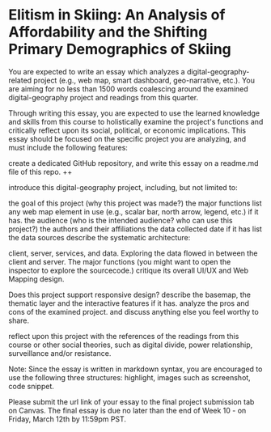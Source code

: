 # Elitism in Skiing: An Analysis of Affordability and the Shifting Primary Demographics of Skiing

You are expected to write an essay which analyzes a digital-geography-related project (e.g., web map, smart dashboard, geo-narrative, etc.). You are aiming for no less than 1500 words coalescing around the examined digital-geography project and readings from this quarter.

Through writing this essay, you are expected to use the learned knowledge and skills from this course to holistically examine the project's functions and critically reflect upon its social, political, or economic implications. This essay should be focused on the specific project you are analyzing, and must include the following features:

create a dedicated GitHub repository, and write this essay on a readme.md file of this repo. ++

introduce this digital-geography project, including, but not limited to:

the goal of this project (why this project was made?)
the major functions
list any web map element in use (e.g., scalar bar, north arrow, legend, etc.) if it has.
the audience (who is the intended audience? who can use this project?)
the authors and their affiliations
the data collected date if it has
list the data sources
describe the systematic architecture:

client, server, services, and data.
Exploring the data flowed in between the client and server.
The major functions (you might want to open the inspector to explore the sourcecode.)
critique its overall UI/UX and Web Mapping design.

Does this project support responsive design?
describe the basemap, the thematic layer and the interactive features if it has.
analyze the pros and cons of the examined project. and discuss anything else you feel worthy to share.

reflect upon this project with the references of the readings from this course or other social theories, such as digital divide, power relationship, surveillance and/or resistance.

Note: Since the essay is written in markdown syntax, you are encouraged to use the following three structures: highlight, images such as screenshot, code snippet. 

Please submit the url link of your essay to the final project submission tab on Canvas. The final essay is due no later than the end of Week 10 - on Friday, March 12th by 11:59pm PST.

